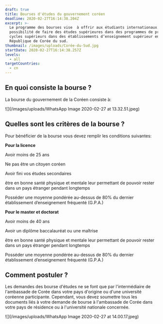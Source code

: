 ```yaml
---
draft: true
title: Bourses d'études du gouvernement coréen
deadline: 2020-02-27T16:14:38.204Z
excerpt: >-
  Le programme des bourses vise  à offrir aux étudiants internationaux la
  possibilité de faire des études supérieures dans des programmes de premier et
  cycles supérieurs dans des établissements d’enseignement supérieur en
  République de Corée du sud.
thumbnail: /images/uploads/Corée-du-Sud.jpg
startDate: 2020-02-27T16:14:38.257Z
levels:
  - all
targetCountries:
  - cn
---
```

## En quoi consiste la bourse ?

La bourse du gouvernement de la Coréen consiste à: 

![](/images/uploads/WhatsApp Image 2020-02-27 at 13.32.51.jpeg)

## Quelles sont les critères de la bourse ?

Pour bénéficier de la bourse vous devez remplir les conditions suivantes:

**Pour la licence**

Avoir moins de 25 ans

Ne pas être un citoyen coréen 

Avoir fini vos études secondaires

être en bonne santé physique et mentale leur permettant de pouvoir rester dans un pays étranger pendant longtemps

Posséder une moyenne pondérée au-dessus de 80% du dernier établissement d’enseignement fréquenté (G.P.A.)

 **Pour le master et doctorat**

Avoir moins de 40 ans

Avoir un diplôme baccalauréat ou une maîtrise 

être en bonne santé physique et mentale leur permettant de pouvoir rester dans un pays étranger pendant longtemps

Posséder une moyenne pondérée au-dessus de 80% du dernier établissement d’enseignement fréquenté (G.P.A.)

## Comment postuler ?

Les demandes des bourse d'études ne se font que par l'intermédiaire de l'ambassade de Corée dans votre pays d'origine ou d'une université coréenne participante. Cependant, vous devez soumettre tous les documents liés à votre demande de bourse à l'ambassade de Corée dans votre pays de résidence ou à l'université nationale concernée.

![](/images/uploads/WhatsApp Image 2020-02-27 at 14.00.17.jpeg)
